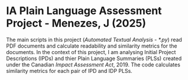 # IA Plain Language Assessment Project - Menezes, J (2025)

The main scripts in this project (_Automated Textual Analysis - *.py_) read PDF documents and calculate readability and similarity metrics for the documents. In the context of this project, I am analysing Initial Project Descriptions (IPDs) and thier Plain Language Summaries (PLSs) created under the Canadian _Impact Assessment Act_, 2019. The code calculates similarity metrics for each pair of IPD and IDP PLSs.
